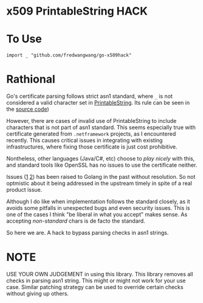 # x509 PrintableString HACK

# To Use

`import _ "github.com/fredwangwang/go-x509hack"`

# Rathional

Go's certificate parsing follows strict asn1 standard, where `_` is not considered a valid character set in [PrintableString](https://en.wikipedia.org/wiki/PrintableString).
Its rule can be seen in the [source code](https://github.com/golang/go/blob/88a36c9e9a511ec6ad218633bce1e82f25e54d35/src/crypto/x509/parser.go#L59))

However, there are cases of invalid use of PrintableString to include characters that is not part of asn1 standard. This seems especially true with certificate generated from `.netframework` projects, as I encountered recently. This causes critical issues in integrating with existing infrastructures, where fixing those certificate is just cost prohibitive.

Nontheless, other languages (Java/C#, etc) choose to _play nicely_ with this, and standard tools
like OpenSSL has no issues to use the certificate neither.

Issues \([1](https://github.com/golang/go/issues/14017) [2](https://github.com/golang/go/issues/36044)\) has been raised to Golang in the past without resolution. So not optmistic about it being addressed in the upstream timely in spite of a real product issue.

Although I do like when implementation follows the standard closely, as it avoids some pitfalls in unexpected bugs and even security issues. This is one of the cases I think "be liberal in what you accept" makes sense. As accepting _non-standard_ chars is de facto the standard.

So here we are. A hack to bypass parsing checks in asn1 strings.

# NOTE

USE YOUR OWN JUDGEMENT in using this library. This library removes all checks in parsing asn1 string. This might or might not work for your use case. Similar patching strategy can be used to override certain checks without giving up others.
